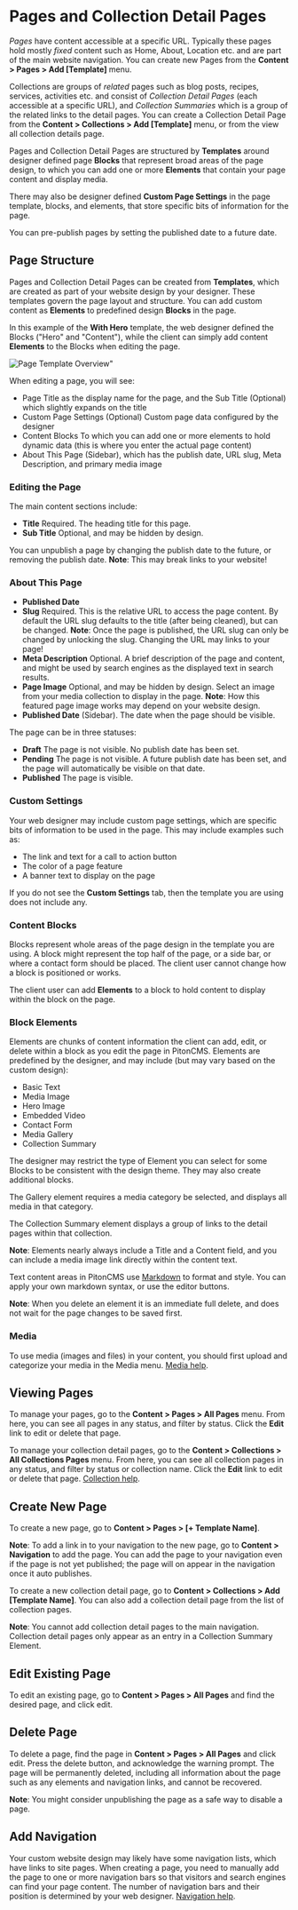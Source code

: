 # Pages and Collection Detail Pages

*Pages* have content accessible at a specific URL. Typically these pages hold mostly *fixed* content such as Home, About, Location etc. and are part of the main website navigation. You can create new Pages from the **Content > Pages > Add [Template]** menu.

Collections are groups of *related* pages such as blog posts, recipes, services, activities etc. and consist of *Collection Detail Pages* (each accessible at a specific URL), and *Collection Summaries* which is a group of the related links to the detail pages. You can create a Collection Detail Page from the **Content > Collections > Add [Template]** menu, or from the view all collection details page.

Pages and Collection Detail Pages are structured by **Templates** around designer defined page **Blocks** that represent broad areas of the page design, to which you can add one or more **Elements** that contain your page content and display media.

There may also be designer defined **Custom Page Settings** in the page template, blocks, and elements, that store specific bits of information for the page.

You can pre-publish pages by setting the published date to a future date.

## Page Structure
Pages and Collection Detail Pages can be created from **Templates**, which are created as part of your website design by your designer. These templates govern the page layout and structure. You can add custom content as **Elements** to predefined design **Blocks** in the page.

In this example of the **With Hero** template, the web designer defined the Blocks ("Hero" and "Content"), while the client can simply add content **Elements** to the Blocks when editing the page.

![Page Template Overview"](/admin/img/support/pageBlockElementOverview.png)

When editing a page, you will see:
* Page Title as the display name for the page, and the Sub Title (Optional) which slightly expands on the title
* Custom Page Settings (Optional) Custom page data configured by the designer
* Content Blocks To which you can add one or more elements to hold dynamic data (this is where you enter the actual page content)
* About This Page (Sidebar), which has the publish date, URL slug, Meta Description, and primary media image

### Editing the Page
The main content sections include:

* **Title** Required. The heading title for this page.
* **Sub Title** Optional, and may be hidden by design.


You can unpublish a page by changing the publish date to the future, or removing the publish date. **Note**: This may break links to your website!

### About This Page

* **Published Date**
* **Slug** Required. This is the relative URL to access the page content. By default the URL slug defaults to the title (after being cleaned), but can be changed. **Note**: Once the page is published, the URL slug can only be changed by unlocking the slug. Changing the URL may links to your page!
* **Meta Description** Optional. A brief description of the page and content, and might be used by search engines as the displayed text in search results.
* **Page Image** Optional, and may be hidden by design. Select an image from your media collection to display in the page. **Note**: How this featured page image works may depend on your website design.
* **Published Date** (Sidebar). The date when the page should be visible.

The page can be in three statuses:

* **Draft** The page is not visible. No publish date has been set.
* **Pending** The page is not visible. A future publish date has been set, and the page will automatically be visible on that date.
* **Published** The page is visible.


### Custom Settings
Your web designer may include custom page settings, which are specific bits of information to be used in the page. This may include examples such as:

* The link and text for a call to action button
* The color of a page feature
* A banner text to display on the page

If you do not see the **Custom Settings** tab, then the template you are using does not include any.

### Content Blocks
Blocks represent whole areas of the page design in the template you are using. A block might represent the top half of the page, or a side bar, or where a contact form should be placed. The client user cannot change how a block is positioned or works.

The client user can add **Elements** to a block to hold content to display within the block on the page.

### Block Elements
Elements are chunks of content information the client can add, edit, or delete within a block as you edit the page in PitonCMS. Elements are predefined by the designer, and may include (but may vary based on the custom design):

* Basic Text
* Media Image
* Hero Image
* Embedded Video
* Contact Form
* Media Gallery
* Collection Summary

The designer may restrict the type of Element you can select for some Blocks to be consistent with the design theme. They may also create additional blocks.

The Gallery element requires a media category be selected, and displays all media in that category.

The Collection Summary element displays a group of links to the detail pages within that collection.

**Note**: Elements nearly always include a Title and a Content field, and you can include a media image link directly within the content text.

Text content areas in PitonCMS use [Markdown](https://www.markdownguide.org/basic-syntax/) to format and style. You can apply your own markdown syntax, or use the editor buttons.

**Note**: When you delete an element it is an immediate full delete, and does not wait for the page changes to be saved first.

### Media
To use media (images and files) in your content, you should first upload and categorize your media in the Media menu. [Media help](/admin/support/adminMedia).

## Viewing Pages
To manage your pages, go to the **Content > Pages > All Pages** menu. From here, you can see all pages in any status, and filter by status. Click the **Edit** link to edit or delete that page.

To manage your collection detail pages, go to the **Content > Collections > All Collections Pages** menu. From here, you can see all collection pages in any status, and filter by status or collection name. Click the **Edit** link to edit or delete that page. [Collection help](/admin/support/adminCollection).

## Create New Page
To create a new page, go to **Content > Pages > [+ Template Name]**.

**Note**: To add a link in to your navigation to the new page, go to **Content > Navigation** to add the page. You can add the page to your navigation even if the page is not yet published; the page will on appear in the navigation once it auto publishes.

To create a new collection detail page, go to **Content > Collections > Add [Template Name]**. You can also add a collection detail page from the list of collection pages.

**Note**: You cannot add collection detail pages to the main navigation. Collection detail pages only appear as an entry in a Collection Summary Element.


## Edit Existing Page
To edit an existing page, go to **Content > Pages > All Pages** and find the desired page, and click edit.

## Delete Page
To delete a page, find the page in **Content > Pages > All Pages** and click edit. Press the delete button, and acknowledge the warning prompt. The page will be permanently deleted, including all information about the page such as any elements and navigation links, and cannot be recovered.

**Note**: You might consider unpublishing the page as a safe way to disable a page.

## Add Navigation
Your custom website design may likely have some navigation lists, which have links to site pages. When creating a page, you need to manually add the page to one or more navigation bars so that visitors and search engines can find your page content. The number of navigation bars and their position is determined by your web designer. [Navigation help](/admin/support/adminNavigation).
